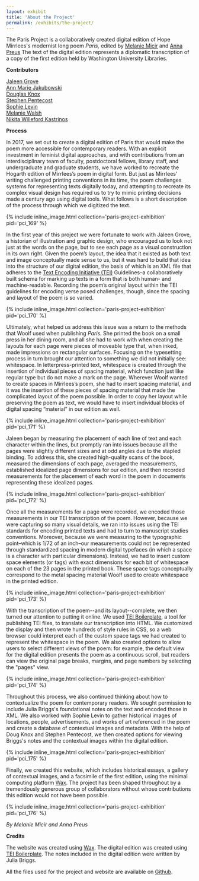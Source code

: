 ```yaml
---
layout: exhibit
title: 'About the Project'
permalink: /exhibits/the-project/
---
```


The Paris Project is a collaboratively created digital edition of Hope Mirrlees's modernist long poem *Paris,* edited by [Melanie Micir](https://english.wustl.edu/people/melanie-micir) and [Anna Preus](https://english.washington.edu/people/anna-preus) The text of the digital edition represents a diplomatic transcription of a copy of the first edition held by Washington University Libraries.



**Contributors**

[Jaleen Grove](https://www.risd.edu/academics/illustration/faculty/jaleen-grove)<br>
[Ann Marie Jakubowski](https://english.wustl.edu/people/ann-marie-jakubowski)<br>
[Douglas Knox](https://computing.artsci.wustl.edu/people/douglas-knox)<br>
[Stephen Pentecost](https://computing.artsci.wustl.edu/node/13151)<br>
[Sophie Levin](https://english.wustl.edu/people/sophie-levin)<br>
[Melanie Walsh](https://melaniewalsh.org/)<br>
[Nikita Willeford Kastrinos](https://english.washington.edu/people/nikita-willeford-kastrinos)<br>



**Process**

In 2017, we set out to create a digital edition of Paris that would make the poem more accessible for contemporary readers. With an explicit investment in feminist digital approaches, and with contributions from an interdisciplinary team of faculty, postdoctoral fellows, library staff, and undergraduate and graduate students, we have worked to recreate the Hogarth edition of Mirrlees’s poem in digital form. But just as Mirrlees’ writing challenged printing conventions in its time, the poem challenges systems for representing texts digitally today, and attempting to recreate its complex visual design has required us to try to mimic printing decisions made a century ago using digital tools. What follows is a short description of the process through which we digitized the text. 

{% include inline_image.html collection='paris-project-exhibition' pid='pci_169' %}

In the first year of this project we were fortunate to work with Jaleen Grove, a historian of illustration and graphic design, who encouraged us to look not just at the words on the page, but to see each page as a visual construction in its own right. Given the poem’s layout, the idea that it existed as both text and image conceptually made sense to us, but it was hard to build that idea into the structure of our digital edition, the basis of which is an XML file that adheres to the [Text Encoding Initiative (TEI)](https://tei-c.org/) Guidelines–a collaboratively built schema for marking up texts in a form that is both human- and machine-readable. Recording the poem’s original layout within the TEI guidelines for encoding verse posed challenges, though, since the spacing and layout of the poem is so varied. 

{% include inline_image.html collection='paris-project-exhibition' pid='pci_170' %}

Ultimately, what helped us address this issue was a return to the methods that Woolf used when publishing *Paris.* She printed the book on a small press in her dining room, and all she had to work with when creating the layouts for each page were pieces of moveable type that, when inked, made impressions on rectangular surfaces. Focusing on the typesetting process in turn brought our attention to something we did not initially see: whitespace. In letterpress-printed text, whitespace is created through the insertion of individual pieces of spacing material, which function just like regular type but do not make a mark on the page. Wherever Woolf wanted to create spaces in Mirrlees’s poem, she had to insert spacing material, and it was the insertion of these pieces of spacing material that made the complicated layout of the poem possible. In order to copy her layout while preserving the poem as text, we would have to insert individual blocks of digital spacing “material” in our edition as well.

{% include inline_image.html collection='paris-project-exhibition' pid='pci_171' %}

Jaleen began by measuring the placement of each line of text and each character within the lines, but promptly ran into issues because all the pages were slightly different sizes and at odd angles due to the stapled binding. To address this, she created high-quality scans of the book, measured the dimensions of each page, averaged the measurements, established idealized page dimensions for our edition, and then recorded measurements for the placement of each word in the poem in documents representing these idealized pages.

{% include inline_image.html collection='paris-project-exhibition' pid='pci_172' %}

Once all the measurements for a page were recorded, we encoded those measurements in our TEI transcription of the poem. However, because we were capturing so many visual details, we ran into issues using the TEI standards for encoding printed texts and had to turn to manuscript studies conventions. Moreover, because we were measuring to the typographic point–which is 1/72 of an inch–our measurements could not be represented through standardized spacing in modern digital typefaces (in which a space is a character with particular dimensions). Instead, we had to insert custom space elements (or tags) with exact dimensions for each bit of whitespace on each of the 23 pages in the printed book. These space tags conceptually correspond to the metal spacing material Woolf used to create whitespace in the printed edition.

{% include inline_image.html collection='paris-project-exhibition' pid='pci_173' %}

With the transcription of the poem--and its layout--complete, we then turned our attention to putting it online. We used [TEI Boilerplate](https://dcl.ils.indiana.edu/teibp/), a tool for publishing TEI files, to translate our transcription into HTML. We customized the display and then wrote hundreds of style rules in CSS, so a web browser could interpret each of the custom space tags we had created to represent the whitespace in the poem. We also created options to allow users to select different views of the poem: for example, the default view for the digital edition presents the poem as a continuous scroll, but readers can view the original page breaks, margins, and page numbers by selecting the "pages" view.

{% include inline_image.html collection='paris-project-exhibition' pid='pci_174' %}

Throughout this process, we also continued thinking about how to contextualize the poem for contemporary readers. We sought permission to include Julia Briggs's foundational notes on the text and encoded those in XML. We also worked with Sophie Levin to gather historical images of locations, people, advertisements, and works of art referenced in the poem and create a database of contextual images and metadata. With the help of Doug Knox and Stephen Pentecost, we then created options for viewing Briggs's notes and the contextual images within the digital edition. 

{% include inline_image.html collection='paris-project-exhibition' pid='pci_175' %}
 
 Finally, we created this website, which includes historical essays, a gallery of contextual images, and a facsimile of the first edition, using the minimal computing platform [Wax](https://minicomp.github.io/wax/). The project has been shaped throughout by a tremendously generous group of collaborators without whose contributions this edition would not have been possible.

{% include inline_image.html collection='paris-project-exhibition' pid='pci_176' %}

*By Melanie Micir and Anna Preus* 

**Credits**

The website was created using [Wax](https://minicomp.github.io/wax/). The digital edition was created using [TEI Boilerplate](https://dcl.ils.indiana.edu/teibp/). The notes included in the digital edition were written by Julia Briggs. 

All the files used for the project and website are available on [Github](https://github.com/apreus).